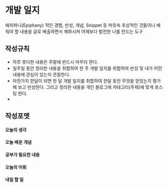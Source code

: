 # 개발 일지
에피파니(Epiphany) 적인 경험, 반성, 개념, Snippet 등 머릿속 추상적인 것들이나 배워야 할 내용을 글로 배출하면서 체화시켜 어제보다 발전한 나를 만드는 도구

## 작성규칙
- 하루 못다한 내용은 주말에 반드시 마무리 한다.
- 일주일 동안 정리한 내용을 취합하여 한 주 개발 일지를 취합하여 반성 및 내가 어떤 내용에 관심이 있는지 관찰한다.
- 마찬가지 한달이 되면 한 달 개발 일지를 취합하여 한달 동안 무엇을 얻었는지 평가해 보고 반성한다. 그리고 정리한 내용을 개인 블로그에 카테고리(주제)에 맞게 포스팅 한다.
-

## 작성포맷

#### 오늘의 생각

#### 오늘 배운 개념

#### 공부가 필요한 내용

#### 오늘의 어휘

#### 내일 할 일

